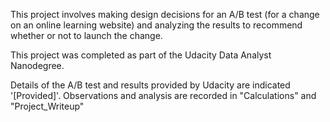 This project involves making design decisions for an A/B test (for a change on an online
learning website) and analyzing the results to recommend whether or not to launch the 
change. 


This project was completed as part of the Udacity Data Analyst
Nanodegree.

Details of the A/B test and results provided by Udacity are indicated '[Provided]'.
Observations and analysis are recorded in "Calculations" and "Project_Writeup"